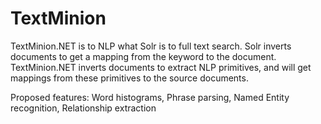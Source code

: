 # TextMinion

TextMinion.NET is to NLP what Solr is to full text search. Solr inverts documents to get a mapping from the keyword to the document. TextMinion.NET inverts documents to extract NLP primitives, and will get mappings from these primitives to the source documents.

Proposed features: Word histograms, Phrase parsing, Named Entity recognition, Relationship extraction
